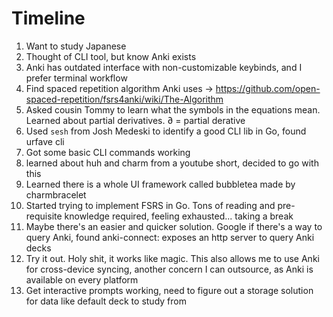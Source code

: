 # Timeline

1. Want to study Japanese
2. Thought of CLI tool, but know Anki exists
3. Anki has outdated interface with non-customizable keybinds, and I prefer terminal workflow
4. Find spaced repetition algorithm Anki uses -> https://github.com/open-spaced-repetition/fsrs4anki/wiki/The-Algorithm
5. Asked cousin Tommy to learn what the symbols in the equations mean. Learned about partial derivatives. ∂ = partial derative
6. Used `sesh` from Josh Medeski to identify a good CLI lib in Go, found urfave cli
7. Got some basic CLI commands working
8. learned about huh and charm from a youtube short, decided to go with this
9. Learned there is a whole UI framework called bubbletea made by charmbracelet
10. Started trying to implement FSRS in Go. Tons of reading and pre-requisite knowledge required, feeling exhausted... taking a break
11. Maybe there's an easier and quicker solution. Google if there's a way to query Anki, found anki-connect: exposes an http server to query Anki decks
12. Try it out. Holy shit, it works like magic. This also allows me to use Anki for cross-device syncing, another concern I can outsource, as Anki is available on every platform
13. Get interactive prompts working, need to figure out a storage solution for data like default deck to study from
